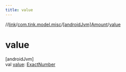 ```yaml
---
title: value
---
```

//[link](../../../index.html)/[com.tink.model.misc](../index.html)/[[androidJvm]Amount](index.html)/[value](value.html)



# value



[androidJvm]\
val [value](value.html): [ExactNumber](../[android-jvm]-exact-number/index.html)




